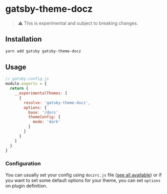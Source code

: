 # gatsby-theme-docz

> :warning: This is experimental and subject to breaking changes.

## Installation

```sh
yarn add gatsby gatsby-theme-docz
```

## Usage

```js
// gatsby-config.js
module.exports = {
  return {
    __experimentalThemes: [
      {
        resolve: 'gatsby-theme-docz',
        options: {
          base: '/docs'
          themeConfig: {
            mode: 'dark'
          }
        }
      }
    ]
  }
}
```

### Configuration

You can usually set your config using `doczrc.js` file ([see all available](https://github.com/pedronauck/docz/blob/v0.14/core/docz-core/src/config/argv.ts#L54-L103)) or if you want to
set some default options for your theme, you can set `options` on plugin definition.
